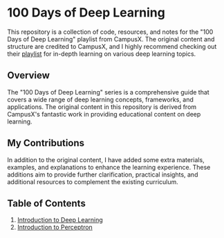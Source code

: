 # 100 Days of Deep Learning

This repository is a collection of code, resources, and notes for the "100 Days of Deep Learning" playlist from CampusX. The original content and structure are credited to CampusX, and I highly recommend checking out their [playlist](https://youtu.be/2dH_qjc9mFg?si=1WEuCfzv4bzaqE6M) for in-depth learning on various deep learning topics.

## Overview

The "100 Days of Deep Learning" series is a comprehensive guide that covers a wide range of deep learning concepts, frameworks, and applications. The original content in this repository is derived from CampusX's fantastic work in providing educational content on deep learning.

## My Contributions

In addition to the original content, I have added some extra materials, examples, and explanations to enhance the learning experience. These additions aim to provide further clarification, practical insights, and additional resources to complement the existing curriculum.

## Table of Contents

1. [Introduction to Deep Learning](#introduction-to-deep-learning)
2. [Introduction to Perceptron](#Introduction-to-Perceptron)


